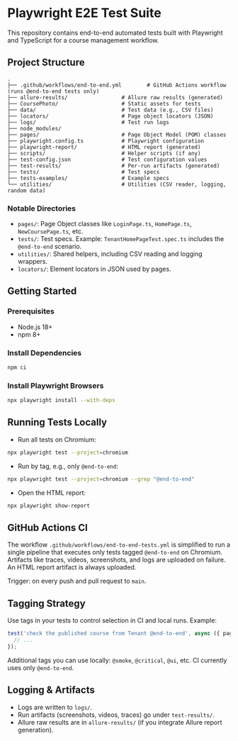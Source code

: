 # Playwright E2E Test Suite

This repository contains end-to-end automated tests built with Playwright and TypeScript for a course management workflow.

## Project Structure

```
.
├── .github/workflows/end-to-end.yml        # GitHub Actions workflow (runs @end-to-end tests only)
├── allure-results/                 # Allure raw results (generated)
├── CoursePhoto/                    # Static assets for tests
├── data/                           # Test data (e.g., CSV files)
├── locators/                       # Page object locators (JSON)
├── logs/                           # Test run logs
├── node_modules/
├── pages/                          # Page Object Model (POM) classes
├── playwright.config.ts            # Playwright configuration
├── playwright-report/              # HTML report (generated)
├── scripts/                        # Helper scripts (if any)
├── test-config.json                # Test configuration values
├── test-results/                   # Per-run artifacts (generated)
├── tests/                          # Test specs
├── tests-examples/                 # Example specs
└── utilities/                      # Utilities (CSV reader, logging, random data)
```

### Notable Directories

- `pages/`: Page Object classes like `LoginPage.ts`, `HomePage.ts`, `NewCoursePage.ts`, etc.
- `tests/`: Test specs. Example: `TenantHomePageTest.spec.ts` includes the `@end-to-end` scenario.
- `utilities/`: Shared helpers, including CSV reading and logging wrappers.
- `locators/`: Element locators in JSON used by pages.

## Getting Started

### Prerequisites

- Node.js 18+
- npm 8+

### Install Dependencies

```bash
npm ci
```

### Install Playwright Browsers

```bash
npx playwright install --with-deps
```

## Running Tests Locally

- Run all tests on Chromium:

```bash
npx playwright test --project=chromium
```

- Run by tag, e.g., only `@end-to-end`:

```bash
npx playwright test --project=chromium --grep "@end-to-end"
```

- Open the HTML report:

```bash
npx playwright show-report
```

## GitHub Actions CI

The workflow `.github/workflows/end-to-end-tests.yml` is simplified to run a single pipeline that executes only tests tagged `@end-to-end` on Chromium. Artifacts like traces, videos, screenshots, and logs are uploaded on failure. An HTML report artifact is always uploaded.

Trigger: on every push and pull request to `main`.

## Tagging Strategy

Use tags in your tests to control selection in CI and local runs. Example:

```ts
test('check the published course from Tenant @end-to-end', async ({ page }) => {
  // ...
});
```

Additional tags you can use locally: `@smoke`, `@critical`, `@ui`, etc. CI currently uses only `@end-to-end`.

## Logging & Artifacts

- Logs are written to `logs/`.
- Run artifacts (screenshots, videos, traces) go under `test-results/`.
- Allure raw results are in `allure-results/` (if you integrate Allure report generation).



